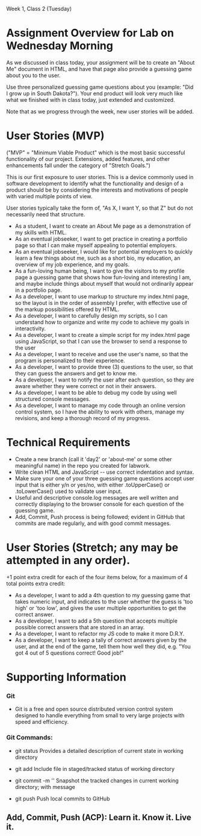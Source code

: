 Week 1, Class 2 (Tuesday)

# Assignment Overview for Lab on Wednesday Morning

As we discussed in class today, your assignment will be to create an "About Me" document in HTML, and have that page also provide a guessing game about you to the user.

Use three personalized guessing game questions about you (example: "Did I grow up in South Dakota?"). Your end product will look very much like what we finished with in class today, just extended and customized.

Note that as we progress through the week, new user stories will be added.

# User Stories (MVP)

("MVP" = "Minimum Viable Product" which is the most basic successful functionality of our project. Extensions, added features, and other enhancements fall under the category of "Stretch Goals.")

This is our first exposure to user stories. This is a device commonly used in software development to identify what the functionality and design of a product should be by considering the interests and motivations of people with varied multiple points of view.

User stories typically take the form of, "As X, I want Y, so that Z" but do not necessarily need that structure.

- As a student, I want to create an About Me page as a demonstration of my skills with HTML.
- As an eventual jobseeker, I want to get practice in creating a portfolio page so that I can make myself appealing to potential employers.
- As an eventual jobseeker, I would like for potential employers to quickly learn a few things about me, such as a short bio, my education, an overview of my job experience, and my goals.
- As a fun-loving human being, I want to give the visitors to my profile page a guessing game that shows how fun-loving and interesting I am, and maybe include things about myself that would not ordinarily appear in a portfolio page.
- As a developer, I want to use markup to structure my index.html page, so the layout is in the order of assembly I prefer, with effective use of the markup possibilities offered by HTML.
- As a developer, I want to carefully design my scripts, so I can understand how to organize and write my code to achieve my goals in interactivity.
- As a developer, I want to create a simple script for my index.html page using JavaScript, so that I can use the browser to send a response to the user
- As a developer, I want to receive and use the user's name, so that the program is personalized to their experience.
- As a developer, I want to provide three (3) questions to the user, so that they can guess the answers and get to know me.
- As a developer, I want to notify the user after each question, so they are aware whether they were correct or not in their answers.
- As a developer, I want to be able to debug my code by using well structured console messages.
- As a developer, I want to manage my code through an online version control system, so I have the ability to work with others, manage my revisions, and keep a thorough record of my progress.

# Technical Requirements

- Create a new branch (call it 'day2' or 'about-me' or some other meaningful name) in the repo you created for labwork.
- Write clean HTML and JavaScript -- use correct indentation and syntax.
- Make sure your one of your three guessing game questions accept user input that is either y/n or yes/no, with either .toUpperCase() or .toLowerCase() used to validate user input.
- Useful and descriptive console.log messages are well written and correctly displaying to the browser console for each question of the guessing game.
- Add, Commit, Push process is being followed; evident in GitHub that commits are made regularly, and with good commit messages.

# User Stories (Stretch; any may be attempted in any order).

+1 point extra credit for each of the four items below, for a maximum of 4 total points extra credit:

- As a developer, I want to add a 4th question to my guessing game that takes numeric input, and indicates to the user whether the guess is 'too high' or 'too low', and gives the user multiple opportunities to get the correct answer.
- As a developer, I want to add a 5th question that accepts multiple possible correct answers that are stored in an array.
- As a developer, I want to refactor my JS code to make it more D.R.Y.
- As a developer, I want to keep a tally of correct answers given by the user, and at the end of the game, tell them how well they did, e.g. "You got 4 out of 5 questions correct! Good job!"

# Supporting Information

### Git

- Git is a free and open source distributed version control system designed to handle everything from small to very large projects with speed and efficiency.

### Git Commands:

- git status              Provides a detailed description of current state in working directory

- git add <file>          Include file in staged/tracked status of working directory

- git commit -m ''        Snapshot the tracked changes in current working directory; with message

- git push                Push local commits to GitHub

## Add, Commit, Push (ACP): Learn it. Know it. Live it.
